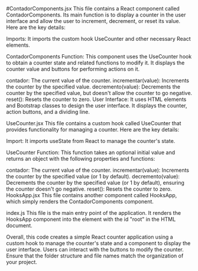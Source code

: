#ContadorComponents.jsx
This file contains a React component called ContadorComponents. Its main function is to display a counter in the user interface and allow the user to increment, decrement, or reset its value. Here are the key details:

Imports: It imports the custom hook UseCounter and other necessary React elements.

ContadorComponents Function: This component uses the UseCounter hook to obtain a counter state and related functions to modify it. It displays the counter value and buttons for performing actions on it.

contador: The current value of the counter.
incrementar(value): Increments the counter by the specified value.
decremento(value): Decrements the counter by the specified value, but doesn't allow the counter to go negative.
reset(): Resets the counter to zero.
User Interface: It uses HTML elements and Bootstrap classes to design the user interface. It displays the counter, action buttons, and a dividing line.

UseCounter.jsx
This file contains a custom hook called UseCounter that provides functionality for managing a counter. Here are the key details:

Import: It imports useState from React to manage the counter's state.

UseCounter Function: This function takes an optional initial value and returns an object with the following properties and functions:

contador: The current value of the counter.
incrementar(value): Increments the counter by the specified value (or 1 by default).
decremento(value): Decrements the counter by the specified value (or 1 by default), ensuring the counter doesn't go negative.
reset(): Resets the counter to zero.
HooksApp.jsx
This file contains another component called HooksApp, which simply renders the ContadorComponents component.

index.js
This file is the main entry point of the application. It renders the HooksApp component into the element with the id "root" in the HTML document.

Overall, this code creates a simple React counter application using a custom hook to manage the counter's state and a component to display the user interface. Users can interact with the buttons to modify the counter. Ensure that the folder structure and file names match the organization of your project.
